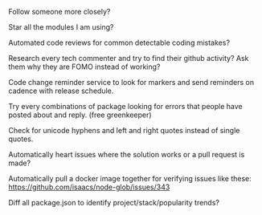 Follow someone more closely?

Star all the modules I am using?

Automated code reviews for common detectable coding mistakes?

Research every tech commenter and try to find their github activity?
Ask them why they are FOMO instead of working?

Code change reminder service to look for markers and send reminders on cadence with release schedule.

Try every combinations of package looking for errors that people have posted about and reply. (free greenkeeper)

Check for unicode hyphens and left and right quotes instead of single quotes.

Automatically heart issues where the solution works or a pull request is made?

Automatically pull a docker image together for verifying issues like these:
https://github.com/isaacs/node-glob/issues/343

Diff all package.json to identify project/stack/popularity trends?


